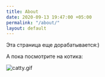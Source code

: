 ```yaml
---
title: About
date: 2020-09-13 19:47:00 +05:00
permalink: "/about/"
layout: default
---
```


Эта страница еще дорабатывается:)

А пока посмотрите на котика:
 
![catty.gif](/uploads/catty.gif)